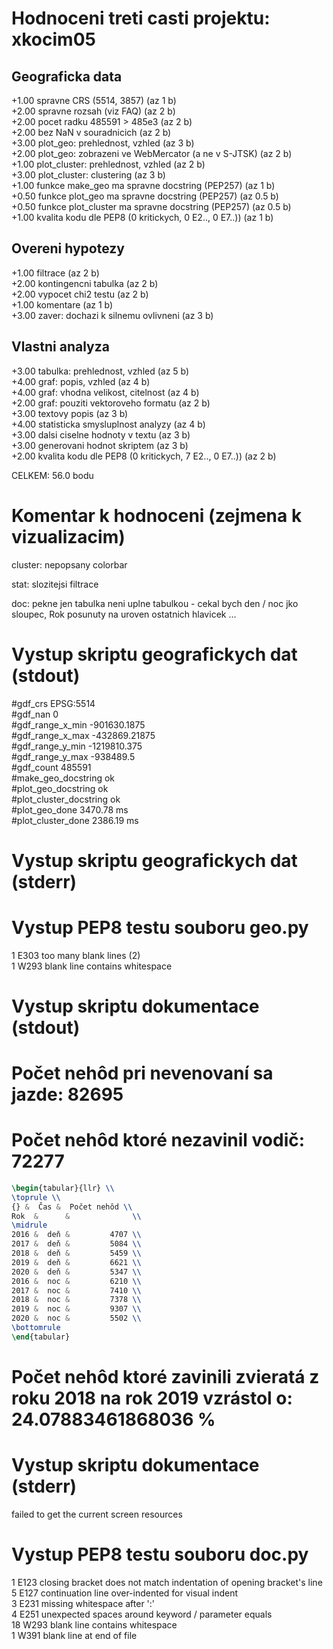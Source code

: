 Hodnoceni treti casti projektu: xkocim05
================================================================================
Geograficka data
--------------------------------------------------------------------------------
+1.00 spravne CRS (5514, 3857) (az 1 b) <br/>
+2.00 spravne rozsah (viz FAQ) (az 2 b) <br/>
+2.00 pocet radku 485591 > 485e3 (az 2 b) <br/>
+2.00 bez NaN v souradnicich (az 2 b) <br/>
+3.00 plot_geo: prehlednost, vzhled (az 3 b) <br/>
+2.00 plot_geo: zobrazeni ve WebMercator (a ne v S-JTSK) (az 2 b) <br/>
+1.00 plot_cluster: prehlednost, vzhled (az 2 b) <br/>
+3.00 plot_cluster: clustering (az 3 b) <br/>
+1.00 funkce make_geo ma spravne docstring (PEP257) (az 1 b) <br/>
+0.50 funkce plot_geo ma spravne docstring (PEP257) (az 0.5 b) <br/>
+0.50 funkce plot_cluster ma spravne docstring (PEP257) (az 0.5 b) <br/>
+1.00 kvalita kodu dle PEP8 (0 kritickych, 0 E2.., 0 E7..)) (az 1 b) <br/>

Overeni hypotezy
--------------------------------------------------------------------------------
+1.00 filtrace (az 2 b) <br/>
+2.00 kontingencni tabulka (az 2 b) <br/>
+2.00 vypocet chi2 testu (az 2 b) <br/>
+1.00 komentare (az 1 b) <br/>
+3.00 zaver: dochazi k silnemu ovlivneni (az 3 b) <br/>

Vlastni analyza
--------------------------------------------------------------------------------
+3.00 tabulka: prehlednost, vzhled (az 5 b) <br/>
+4.00 graf: popis, vzhled (az 4 b) <br/>
+4.00 graf: vhodna velikost, citelnost (az 4 b) <br/>
+2.00 graf: pouziti vektoroveho formatu (az 2 b) <br/>
+3.00 textovy popis (az 3 b) <br/>
+4.00 statisticka smysluplnost analyzy (az 4 b) <br/>
+3.00 dalsi ciselne hodnoty v textu (az 3 b) <br/>
+3.00 generovani hodnot skriptem (az 3 b) <br/>
+2.00 kvalita kodu dle PEP8 (0 kritickych, 7 E2.., 0 E7..)) (az 2 b) <br/>

CELKEM: 56.0 bodu <br/>

Komentar k hodnoceni (zejmena k vizualizacim)
================================================================================
cluster: nepopsany colorbar <br/>

stat: slozitejsi filtrace <br/>

doc: pekne jen tabulka neni uplne tabulkou - cekal bych den / noc jko sloupec, Rok posunuty na uroven ostatnich hlavicek ... <br/>

Vystup skriptu geografickych dat (stdout)
================================================================================
#gdf_crs  EPSG:5514 <br/>
#gdf_nan 0 <br/>
#gdf_range_x_min -901630.1875 <br/>
#gdf_range_x_max -432869.21875 <br/>
#gdf_range_y_min -1219810.375 <br/>
#gdf_range_y_max -938489.5 <br/>
#gdf_count  485591 <br/>
#make_geo_docstring  ok <br/>
#plot_geo_docstring  ok <br/>
#plot_cluster_docstring  ok <br/>
#plot_geo_done 3470.78 ms <br/>
#plot_cluster_done 2386.19 ms <br/>


Vystup skriptu geografickych dat (stderr)
================================================================================


Vystup PEP8 testu souboru geo.py
================================================================================
1       E303 too many blank lines (2) <br/>
1       W293 blank line contains whitespace <br/>


Vystup skriptu dokumentace (stdout)
================================================================================


Počet nehôd pri nevenovaní sa jazde:  82695
================================================================

Počet nehôd ktoré nezavinil vodič:  72277
================================================================
```latex
\begin{tabular}{llr} \\
\toprule \\
{} &  Čas &  Počet nehôd \\
Rok  &      &              \\
\midrule
2016 &  deň &         4707 \\
2017 &  deň &         5084 \\
2018 &  deň &         5459 \\
2019 &  deň &         6621 \\
2020 &  deň &         5347 \\
2016 &  noc &         6210 \\
2017 &  noc &         7410 \\
2018 &  noc &         7378 \\
2019 &  noc &         9307 \\
2020 &  noc &         5502 \\
\bottomrule
\end{tabular}
```

Počet nehôd ktoré zavinili zvieratá z roku 2018 na rok 2019 vzrástol o: 24.07883461868036 %
================================================================


Vystup skriptu dokumentace (stderr)
================================================================================
failed to get the current screen resources <br/>


Vystup PEP8 testu souboru doc.py
================================================================================
1       E123 closing bracket does not match indentation of opening bracket's line <br/>
5       E127 continuation line over-indented for visual indent <br/>
3       E231 missing whitespace after ':' <br/>
4       E251 unexpected spaces around keyword / parameter equals <br/>
18      W293 blank line contains whitespace <br/>
1       W391 blank line at end of file <br/>

